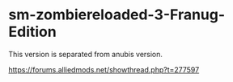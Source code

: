 # sm-zombiereloaded-3-Franug-Edition

This version is separated from anubis version.

https://forums.alliedmods.net/showthread.php?t=277597
